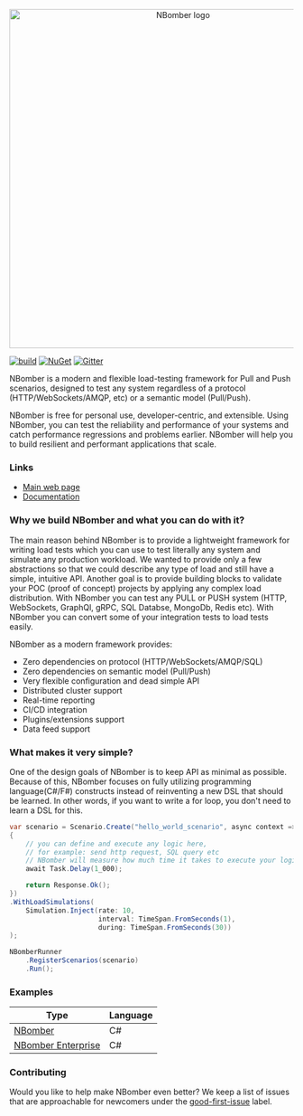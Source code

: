 <p align="center">
  <img src="https://github.com/PragmaticFlow/NBomber/blob/dev/assets/nbomber_logo.png" alt="NBomber logo" width="600px">
</p>

[![build](https://github.com/PragmaticFlow/NBomber/actions/workflows/build.yml/badge.svg)](https://github.com/PragmaticFlow/NBomber/actions/workflows/build.yml)
[![NuGet](https://img.shields.io/nuget/v/nbomber.svg)](https://www.nuget.org/packages/nbomber/)
[![Gitter](https://badges.gitter.im/nbomber/community.svg)](https://gitter.im/nbomber/community?utm_source=badge&utm_medium=badge&utm_campaign=pr-badge)

NBomber is a modern and flexible load-testing framework for Pull and Push scenarios, designed to test any system regardless of a protocol (HTTP/WebSockets/AMQP, etc) or a semantic model (Pull/Push).

NBomber is free for personal use, developer-centric, and extensible.
Using NBomber, you can test the reliability and performance of your systems and catch performance regressions and problems earlier. 
NBomber will help you to build resilient and performant applications that scale.

### Links
- [Main web page](https://nbomber.com/)
- [Documentation](https://nbomber.com/docs/getting-started/overview/)

### Why we build NBomber and what you can do with it?
The main reason behind NBomber is to provide a lightweight framework for writing load tests which you can use to test literally any system and simulate any production workload. We wanted to provide only a few abstractions so that we could describe any type of load and still have a simple, intuitive API.
Another goal is to provide building blocks to validate your POC (proof of concept) projects by applying any complex load distribution.
With NBomber you can test any PULL or PUSH system (HTTP, WebSockets, GraphQl, gRPC, SQL Databse, MongoDb, Redis etc).
With NBomber you can convert some of your integration tests to load tests easily.

NBomber as a modern framework provides:
- Zero dependencies on protocol (HTTP/WebSockets/AMQP/SQL)
- Zero dependencies on semantic model (Pull/Push)
- Very flexible configuration and dead simple API
- Distributed cluster support
- Real-time reporting
- CI/CD integration
- Plugins/extensions support
- Data feed support

### What makes it very simple?
One of the design goals of NBomber is to keep API as minimal as possible.
Because of this, NBomber focuses on fully utilizing programming language(C#/F#) constructs instead of reinventing a new DSL that should be learned.
In other words, if you want to write a for loop, you don't need to learn a DSL for this.

```csharp
var scenario = Scenario.Create("hello_world_scenario", async context =>
{
    // you can define and execute any logic here,
    // for example: send http request, SQL query etc
    // NBomber will measure how much time it takes to execute your logic
    await Task.Delay(1_000);

    return Response.Ok();
})
.WithLoadSimulations(
    Simulation.Inject(rate: 10,
                      interval: TimeSpan.FromSeconds(1),
                      during: TimeSpan.FromSeconds(30))
);

NBomberRunner
    .RegisterScenarios(scenario)
    .Run();
```

### Examples
|Type|Language
|--|--|
| [NBomber](https://github.com/PragmaticFlow/NBomber/tree/dev/examples/CSharpProd) | C# |
| [NBomber Enterprise](https://github.com/PragmaticFlow/NBomber.Enterprise.Examples) | C# |

### Contributing
Would you like to help make NBomber even better? We keep a list of issues that are approachable for newcomers under the [good-first-issue](https://github.com/PragmaticFlow/NBomber/issues?q=is%3Aopen+is%3Aissue+label%3A%22good+first+issue%22) label.
